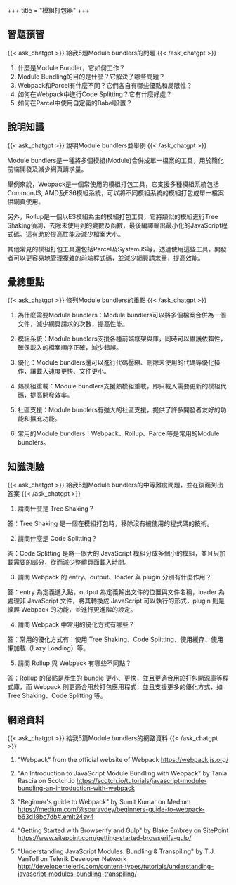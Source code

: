 +++
title = "模組打包器"
+++
## 習題預習
{{< ask_chatgpt >}}
給我5題Module bundlers的問題
{{< /ask_chatgpt >}}



1. 什麼是Module Bundler，它如何工作？
2. Module Bundling的目的是什麼？它解決了哪些問題？
3. Webpack和Parcel有什麼不同？它們各自有哪些優點和局限性？
4. 如何在Webpack中進行Code Splitting？它有什麼好處？
5. 如何在Parcel中使用自定義的Babel設置？   

## 說明知識
{{< ask_chatgpt >}}
說明Module bundlers並舉例
{{< /ask_chatgpt >}}



Module bundlers是一種將多個模組(Module)合併成單一檔案的工具，用於簡化前端開發及減少網頁請求量。

舉例來說，Webpack是一個常使用的模組打包工具，它支援多種模組系統包括CommonJS, AMD及ES6模組系統，可以將不同模組系統的模組打包成單一檔案供網頁使用。

另外，Rollup是一個以ES模組為主的模組打包工具，它將類似的模組進行Tree Shaking偵測，去除未使用到的變數及函數，最後編譯輸出最小化的JavaScript程式碼。這有助於提高性能及減少檔案大小。

其他常見的模組打包工具還包括Parcel及SystemJS等。透過使用這些工具，開發者可以更容易地管理複雜的前端程式碼，並減少網頁請求量，提高效能。   

## 彙總重點
{{< ask_chatgpt >}}
條列Module bundlers的重點
{{< /ask_chatgpt >}}



1. 為什麼需要Module bundlers：Module bundlers可以將多個檔案合併為一個文件，減少網頁請求的次數，提高性能。

2. 模組系統：Module bundlers支援各種前端框架與庫，同時可以維護依賴性，確保載入的檔案順序正確，減少錯誤。

3. 優化：Module bundlers還可以進行代碼壓縮、刪除未使用的代碼等優化操作，讓載入速度更快、文件更小。

4. 熱模組重載：Module bundlers支援熱模組重載，即只載入需要更新的模組代碼，提高開發效率。

5. 社區支援：Module bundlers有強大的社區支援，提供了許多開發者友好的功能和擴充功能。

6. 常用的Module bundlers：Webpack、Rollup、Parcel等是常用的Module bundlers。   

## 知識測驗
{{< ask_chatgpt >}}
給我5題Module bundlers的中等難度問題，並在後面列出答案
{{< /ask_chatgpt >}}



1. 請問什麼是 Tree Shaking？

答：Tree Shaking 是一個在模組打包時，移除沒有被使用的程式碼的技術。

2. 請問什麼是 Code Splitting？

答：Code Splitting 是將一個大的 JavaScript 模組分成多個小的模組，並且只加載需要的部分，從而減少整體頁面載入時間。

3. 請問 Webpack 的 entry、output、loader 與 plugin 分別有什麼作用？

答：entry 為定義進入點，output 為定義輸出文件的位置與文件名稱，loader 為處理非 JavaScript 文件，將其轉換成 JavaScript 可以執行的形式，plugin 則是擴展 Webpack 的功能，並進行更進階的設定。

4. 請問 Webpack 中常用的優化方式有哪些？

答：常用的優化方式有：使用 Tree Shaking、Code Splitting、使用緩存、使用懶加載（Lazy Loading）等。

5. 請問 Rollup 與 Webpack 有哪些不同點？

答：Rollup 的優點是產生的 bundle 更小、更快，並且更適合用於打包開源庫等程式庫，而 Webpack 則更適合用於打包應用程式，並且支援更多的優化方式，如 Tree Shaking、Code Splitting 等。   

## 網路資料
{{< ask_chatgpt >}}
給我5篇Module bundlers的網路資料
{{< /ask_chatgpt >}}



1. "Webpack" from the official website of Webpack
https://webpack.js.org/

2. "An Introduction to JavaScript Module Bundling with Webpack" by Tania Rascia on Scotch.io
https://scotch.io/tutorials/javascript-module-bundling-an-introduction-with-webpack

3. "Beginner's guide to Webpack" by Sumit Kumar on Medium
https://medium.com/@souravdey/beginners-guide-to-webpack-b63d18bc7db#.emlt24sv4

4. "Getting Started with Browserify and Gulp" by Blake Embrey on SitePoint
https://www.sitepoint.com/getting-started-browserify-gulp/

5. "Understanding JavaScript Modules: Bundling & Transpiling" by T.J. VanToll on Telerik Developer Network
http://developer.telerik.com/content-types/tutorials/understanding-javascript-modules-bundling-transpiling/   


